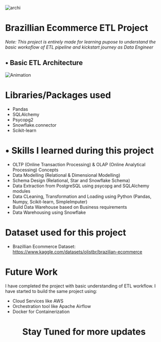 ![archi](https://github.com/KamanHang/EcommerceETL/assets/117423632/4c16edfa-b346-4b58-8114-290c568a4b6c)
# Brazillian Ecommerce ETL Project 
<i>*Note: This project is entirely made for learning pupose to understand the basic workoflow of ETL pipeline and kickstart journey as Data Engineer*</i> 
## •	Basic ETL Architecture

![Animation](https://github.com/KamanHang/EcommerceETL/assets/117423632/722d2653-ec6e-461a-ab09-d877f89d75e3)


# Libraries/Packages used
- Pandas
- SQLAlchemy
- Psycopg2
- Snowflake.connector
- Scikit-learn


# •	Skills I learned during this project
- OLTP (Online Transaction Processing) & OLAP (Online Analytical Processing)  Concepts
- Data Modelling (Relational & Dimensional Modelling)
- Schema Design (Relational, Star and Snowflake Schema)
- Data Extraction from PostgreSQL using psycopg and SQLAlchemy modules
- Data CLeaning, Transformation and Loading using Python (Pandas, Numpy, Scikit-learn, SimpleImputer)
- Build Data Warehouse based on Business requirements
- Data Warehousing using Snowflake

# Dataset used for this project
- Brazillian Ecommerce Dataset: https://www.kaggle.com/datasets/olistbr/brazilian-ecommerce

# Future Work
I have completed the project with basic understanding of ETL workflow.
I have started to build the same project using:
- Cloud Services like AWS
- Orchestration tool like Apache Airflow
- Docker for Containerization

<div align="center">
<h1>Stay Tuned for more updates</h1>
</div>

